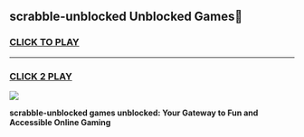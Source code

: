 
## scrabble-unblocked Unblocked Games👋
<h3>
<a href="https://news.freeplayer.one?title=scrabble-unblocked&ref=16F">CLICK TO PLAY</a></h3>
<hr>

<h3>
<a href="https://news.freeplayer.one?title=scrabble-unblocked&ref=16F">CLICK 2 PLAY</a>
  
</h3>

<a href="https://news.freeplayer.one?title=scrabble-unblocked&ref=16F/"><img src="https://clearcache.store/games.png"></a>


**scrabble-unblocked games unblocked: Your Gateway to Fun and Accessible Online Gaming**
